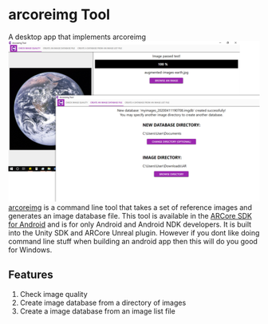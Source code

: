 # arcoreimg Tool
A desktop app that implements arcoreimg 
![arcoreimg Screenshot](https://github.com/JacksiroKe/arcoreimg/raw/master/images/ARCoreImg.png "arcoreimg Screenshot")
[arcoreimg](https://developers.google.com/ar/develop/c/augmented-images/arcoreimg)  is a command line tool that takes a set of reference images and generates an image database file. This tool is available in the [ARCore SDK for Android](https://github.com/google-ar/arcore-android-sdk/releases) and is for only Android and Android NDK developers. It is built into the Unity SDK and ARCore Unreal plugin. However if you dont like doing command line stuff when building an android app then this will do you good for Windows.

## Features
1. Check image quality
2. Create image database from a directory of images
3. Create a image database from an image list file
